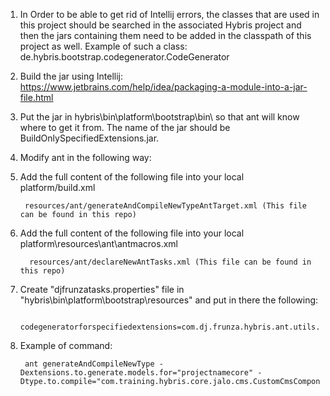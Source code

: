 1. In Order to be able to get rid of Intellij errors, the classes that are used in this project should be searched in the associated Hybris project and then the jars containing them need
	to be added in the classpath of this project as well. Example of such a class: de.hybris.bootstrap.codegenerator.CodeGenerator
2. Build the jar using Intellij: https://www.jetbrains.com/help/idea/packaging-a-module-into-a-jar-file.html
3. Put the jar in hybris\bin\platform\bootstrap\bin\ so that ant will know where to get it from. The name of the jar should be BuildOnlySpecifiedExtensions.jar.
4. Modify ant in the following way:
5. Add the full content of the following file into your local platform/build.xml

		resources/ant/generateAndCompileNewTypeAntTarget.xml (This file can be found in this repo)
							
6. Add the full content of the following file into your local platform\resources\ant\antmacros.xml

		 resources/ant/declareNewAntTasks.xml (This file can be found in this repo)
	
7. Create "djfrunzatasks.properties" file in "hybris\bin\platform\bootstrap\resources\" and put in there the following:

		codegeneratorforspecifiedextensions=com.dj.frunza.hybris.ant.utils.CodeGeneratorForSpecifiedExtensionsTask


5. Example of command: 

		ant generateAndCompileNewType -Dextensions.to.generate.models.for="projectnamecore" -Dtype.to.compile="com.training.hybris.core.jalo.cms.CustomCmsComponent"
		

        
